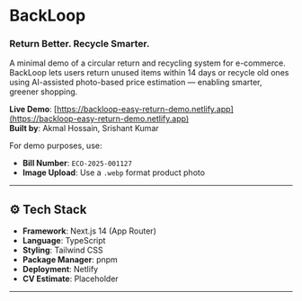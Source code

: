# BackLoop
### Return Better. Recycle Smarter.

A minimal demo of a circular return and recycling system for e-commerce. BackLoop lets users return unused items within 14 days or recycle old ones using AI-assisted photo-based price estimation — enabling smarter, greener shopping.

**Live Demo**: [https://backloop-easy-return-demo.netlify.app](https://backloop-easy-return-demo.netlify.app)  
**Built by**: Akmal Hossain, Srishant Kumar

For demo purposes, use:
- **Bill Number**: `ECO-2025-001127`
- **Image Upload**: Use a `.webp` format product photo

---

## ⚙️ Tech Stack

- **Framework**: Next.js 14 (App Router)
- **Language**: TypeScript
- **Styling**: Tailwind CSS
- **Package Manager**: pnpm
- **Deployment**: Netlify
- **CV Estimate**: Placeholder 

---
